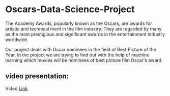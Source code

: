 # Oscars-Data-Science-Project

The Academy Awards, popularly known as the Oscars, are awards for
artistic and technical merit in the film industry. They are regarded by
many as the most prestigious and significant awards in the
entertainment industry worldwide.
 
Our project deals with Oscar nominees in the field of
Best Picture of the Year, In the project we are trying
to find out with the help of machine learning which
 movies will be nominees of best picture film 
Oscar's award.

## video presentation:
Video [Link](https://youtu.be/bcHRrCGBaGU).
